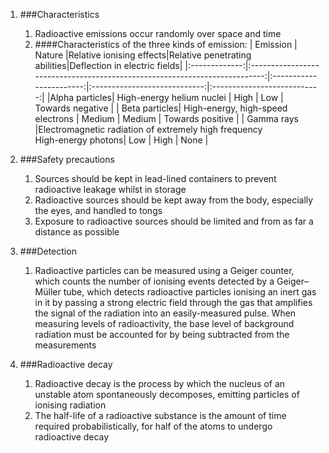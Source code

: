 1. ###Characteristics

    1. Radioactive emissions occur randomly over space and time
    2. ####Characteristics of the three kinds of emission:
        |   Emission    |                                   Nature                                   |Relative ionising effects|Relative penetrating abilities|Deflection in electric fields|
        |:-------------:|:--------------------------------------------------------------------------:|:-----------------------:|:----------------------------:|:---------------------------:|
        |Alpha particles|                         High-energy helium nuclei                          |           High          |             Low              |      Towards negative       |
        | Beta particles|                     High-energy, high-speed electrons                      |          Medium         |            Medium            |      Towards positive       |
        |  Gamma rays   |Electromagnetic radiation of extremely high frequency<br>High-energy photons|           Low           |             High             |            None             |
2. ###Safety precautions

    1. Sources should be kept in lead-lined containers to prevent radioactive leakage whilst in storage
    2. Radioactive sources should be kept away from the body, especially the eyes, and handled to tongs
    3. Exposure to radioactive sources should be limited and from as far a distance as possible
3. ###Detection

    1. Radioactive particles can be measured using a Geiger counter, which counts the number of ionising events detected by a Geiger–Müller tube, which detects radioactive particles ionising an inert gas in it by passing a strong electric field through the gas that amplifies the signal of the radiation into an easily-measured pulse. When measuring levels of radioactivity, the base level of background radiation must be accounted for by being subtracted from the measurements
4. ###Radioactive decay

    1. Radioactive decay is the process by which the nucleus of an unstable atom spontaneously decomposes, emitting particles of ionising radiation
    1. The half-life of a radioactive substance is the amount of time required probabilistically, for half of the atoms to undergo radioactive decay
